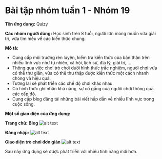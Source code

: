 # Bài tập nhóm tuần 1 - Nhóm 19

**Tên ứng dụng:** Quizy

**Các nhóm người dùng:** Học sinh trên 8 tuổi, người lớn mong muốn vừa giải trí, vừa tìm hiểu về các kiến thức chung.

**Mô tả:**
* Cung cấp môi trường rèn luyện, kiểm tra kiến thức của bản thân trên nhiều lĩnh vực như tự nhiên, xã hội, lịch sử, địa lý, giải trí, ...
* Thông qua việc chơi trò chơi dưới hình thức trắc nghiệm, người chơi vừa có thể thư giãn, vừa có thể thu thập được kiến thức một cách nhanh chóng và hiệu quả.
* Tương lai sẽ phát triển các chế độ chơi khác nhau.
* Có hình thức ghi nhận khả năng, sự cố gắng của người chơi thông qua các cấp độ.
* Cung cấp blog đăng tải những bài viết hấp dẫn về nhiều lĩnh vực trong cuộc sống.

**Một số giao diện của ứng dụng:**

**Trang chủ:** **Blog**
![alt text](https://github.com/hoangkimminh/INT2208-8-2019/blob/master/nhom-19/Week1_Images/blog.png?raw=true "Trang chủ")

**Đăng nhập:**
![alt text](https://github.com/hoangkimminh/INT2208-8-2019/blob/master/nhom-19/Week1_Images/login.png?raw=true "Đăng nhập")

**Giao diện trò chơi đơn giản**
![alt text](https://github.com/hoangkimminh/INT2208-8-2019/blob/master/nhom-19/Week1_Images/quiz.png?raw=true "Trang chủ")

Sau này ứng dụng sẽ được phát triển với nhiều tính năng mới hơn.
